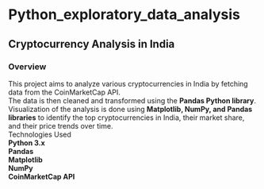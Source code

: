 # Python_exploratory_data_analysis
## Cryptocurrency Analysis in India
### Overview
This project aims to analyze various cryptocurrencies in India by fetching data from the CoinMarketCap API.\
The data is then cleaned and transformed using the **Pandas Python library**.\
Visualization of the analysis is done using **Matplotlib, NumPy, and Pandas libraries** to identify the top cryptocurrencies in India, their market share, and their price trends over time.\
Technologies Used\
**Python 3.x\
Pandas\
Matplotlib\
NumPy\
CoinMarketCap API**
